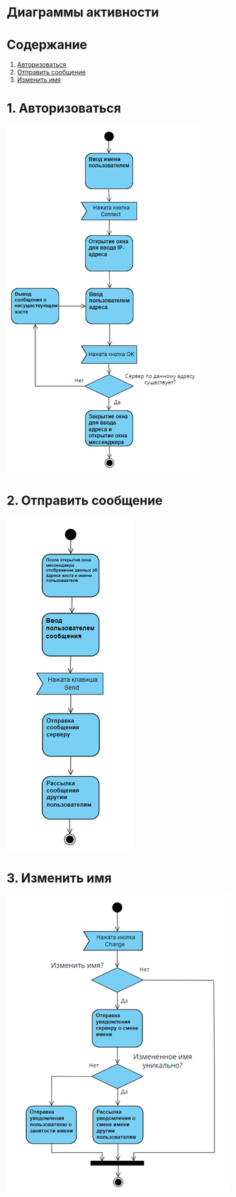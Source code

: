 # Диаграммы активности

# Содержание
1. [Авторизоваться](#1)
2. [Отправить сообщение](#2)
3. [Изменить имя](#3)

<a name="1"/>

# 1. Авторизоваться

![Авторизоваться](/System_Design/DiagramPictures/ActivityDiagram1.png)

<a name="2"/>

# 2. Отправить сообщение

![Отправить сообщение](/System_Design/DiagramPictures/ActivityDiagram2.png)

<a name="3"/>

# 3. Изменить имя

![Диаграмма активностей 3](/System_Design/DiagramPictures/ActivityDiagram3.png)